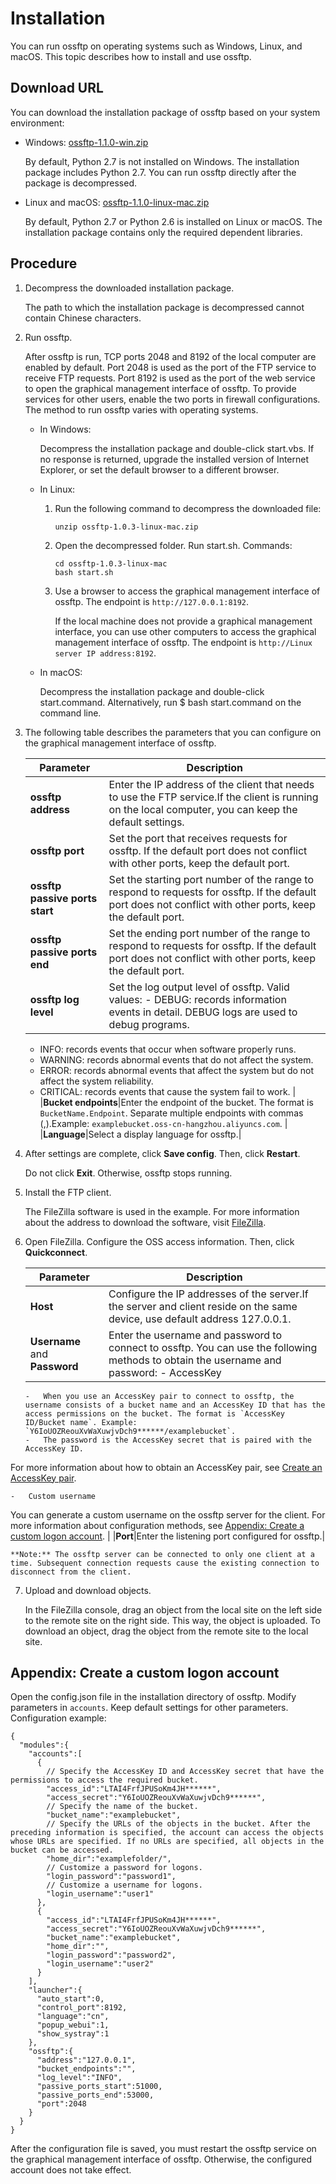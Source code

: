 # Installation

You can run ossftp on operating systems such as Windows, Linux, and macOS. This topic describes how to install and use ossftp.

## Download URL

You can download the installation package of ossftp based on your system environment:

-   Windows: [ossftp-1.1.0-win.zip](https://gosspublic.alicdn.com/ossftp/ossftp-1.1.0-win.zip)

    By default, Python 2.7 is not installed on Windows. The installation package includes Python 2.7. You can run ossftp directly after the package is decompressed.

-   Linux and macOS: [ossftp-1.1.0-linux-mac.zip](https://gosspublic.alicdn.com/ossftp/ossftp-1.1.0-linux-mac.zip)

    By default, Python 2.7 or Python 2.6 is installed on Linux or macOS. The installation package contains only the required dependent libraries.


## Procedure

1.  Decompress the downloaded installation package.

    The path to which the installation package is decompressed cannot contain Chinese characters.

2.  Run ossftp.

    After ossftp is run, TCP ports 2048 and 8192 of the local computer are enabled by default. Port 2048 is used as the port of the FTP service to receive FTP requests. Port 8192 is used as the port of the web service to open the graphical management interface of ossftp. To provide services for other users, enable the two ports in firewall configurations. The method to run ossftp varies with operating systems.

    -   In Windows:

        Decompress the installation package and double-click start.vbs. If no response is returned, upgrade the installed version of Internet Explorer, or set the default browser to a different browser.

    -   In Linux:
        1.  Run the following command to decompress the downloaded file:

            ```
            unzip ossftp-1.0.3-linux-mac.zip
            ```

        2.  Open the decompressed folder. Run start.sh. Commands:

            ```
            cd ossftp-1.0.3-linux-mac
            bash start.sh
            ```

        3.  Use a browser to access the graphical management interface of ossftp. The endpoint is `http://127.0.0.1:8192`.

            If the local machine does not provide a graphical management interface, you can use other computers to access the graphical management interface of ossftp. The endpoint is `http://Linux server IP address:8192`.

    -   In macOS:

        Decompress the installation package and double-click start.command. Alternatively, run $ bash start.command on the command line.

3.  The following table describes the parameters that you can configure on the graphical management interface of ossftp.

    |Parameter|Description|
    |---------|-----------|
    |**ossftp address**|Enter the IP address of the client that needs to use the FTP service.If the client is running on the local computer, you can keep the default settings. |
    |**ossftp port**|Set the port that receives requests for ossftp. If the default port does not conflict with other ports, keep the default port.|
    |**ossftp passive ports start**|Set the starting port number of the range to respond to requests for ossftp. If the default port does not conflict with other ports, keep the default port.|
    |**ossftp passive ports end**|Set the ending port number of the range to respond to requests for ossftp. If the default port does not conflict with other ports, keep the default port.|
    |**ossftp log level**|Set the log output level of ossftp. Valid values:    -   DEBUG: records information events in detail. DEBUG logs are used to debug programs.
    -   INFO: records events that occur when software properly runs.
    -   WARNING: records abnormal events that do not affect the system.
    -   ERROR: records abnormal events that affect the system but do not affect the system reliability.
    -   CRITICAL: records events that cause the system fail to work. |
    |**Bucket endpoints**|Enter the endpoint of the bucket. The format is `BucketName.Endpoint`. Separate multiple endpoints with commas \(,\).Example: `examplebucket.oss-cn-hangzhou.aliyuncs.com`. |
    |**Language**|Select a display language for ossftp.|

4.  After settings are complete, click **Save config**. Then, click **Restart**.

    Do not click **Exit**. Otherwise, ossftp stops running.

5.  Install the FTP client.

    The FileZilla software is used in the example. For more information about the address to download the software, visit [FileZilla](https://filezilla-project.org/?spm=a2c4g.11186623.2.6.bqHidZ).

6.  Open FileZilla. Configure the OSS access information. Then, click **Quickconnect**.

    |Parameter|Description|
    |---------|-----------|
    |**Host**|Configure the IP addresses of the server.If the server and client reside on the same device, use default address 127.0.0.1. |
    |**Username** and **Password**|Enter the username and password to connect to ossftp. You can use the following methods to obtain the username and password:    -   AccessKey

        -   When you use an AccessKey pair to connect to ossftp, the username consists of a bucket name and an AccessKey ID that has the access permissions on the bucket. The format is `AccessKey ID/Bucket name`. Example: `Y6IoUOZReouXvWaXuwjvDch9******/examplebucket`.
        -   The password is the AccessKey secret that is paired with the AccessKey ID.
For more information about how to obtain an AccessKey pair, see [Create an AccessKey pair]().

    -   Custom username

You can generate a custom username on the ossftp server for the client. For more information about configuration methods, see [Appendix: Create a custom logon account](#section_nx1_u1x_lp7). |
    |**Port**|Enter the listening port configured for ossftp.|

    **Note:** The ossftp server can be connected to only one client at a time. Subsequent connection requests cause the existing connection to disconnect from the client.

7.  Upload and download objects.

    In the FileZilla console, drag an object from the local site on the left side to the remote site on the right side. This way, the object is uploaded. To download an object, drag the object from the remote site to the local site.


## Appendix: Create a custom logon account

Open the config.json file in the installation directory of ossftp. Modify parameters in `accounts`. Keep default settings for other parameters. Configuration example:

```
{
  "modules":{
    "accounts":[
      {
        // Specify the AccessKey ID and AccessKey secret that have the permissions to access the required bucket.
        "access_id":"LTAI4FrfJPUSoKm4JH******",
        "access_secret":"Y6IoUOZReouXvWaXuwjvDch9******",
        // Specify the name of the bucket.
        "bucket_name":"examplebucket",
        // Specify the URLs of the objects in the bucket. After the preceding information is specified, the account can access the objects whose URLs are specified. If no URLs are specified, all objects in the bucket can be accessed.
        "home_dir":"examplefolder/",
        // Customize a password for logons.
        "login_password":"password1",
        // Customize a username for logons.
        "login_username":"user1"
      },
      {
        "access_id":"LTAI4FrfJPUSoKm4JH******",
        "access_secret":"Y6IoUOZReouXvWaXuwjvDch9******",
        "bucket_name":"examplebucket",
        "home_dir":"",
        "login_password":"password2",
        "login_username":"user2"
      }
    ],
    "launcher":{
      "auto_start":0,
      "control_port":8192,
      "language":"cn",
      "popup_webui":1,
      "show_systray":1
    },
    "ossftp":{
      "address":"127.0.0.1",
      "bucket_endpoints":"",
      "log_level":"INFO",
      "passive_ports_start":51000,
      "passive_ports_end":53000,
      "port":2048
    }
  }
}
```

After the configuration file is saved, you must restart the ossftp service on the graphical management interface of ossftp. Otherwise, the configured account does not take effect.

